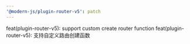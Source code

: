 ```yaml
---
'@modern-js/plugin-router-v5': patch
---
```


feat(plugin-router-v5): support custom create router function
feat(plugin-router-v5): 支持自定义路由创建函数
